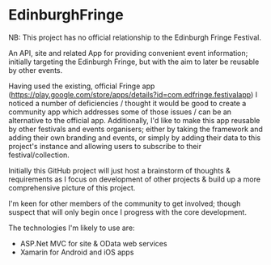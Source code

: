 # EdinburghFringe

NB: This project has no official relationship to the Edinburgh Fringe Festival.

An API, site and related App for providing convenient event information; initially targeting the Edinburgh Fringe, but with the aim to later be reusable by other events.

Having used the existing, official Fringe app (https://play.google.com/store/apps/details?id=com.edfringe.festivalapp) I noticed a number of deficiencies / thought it would be good to create a community app which addresses some of those issues / can be an alternative to the official app.  Additionally, I'd like to make this app reusable by other festivals and events organisers; either by taking the framework and adding their own branding and events, or simply by adding their data to this project's instance and allowing users to subscribe to their festival/collection.  

Initially this GitHub project will just host a brainstorm of thoughts & requirements as I focus on development of other projects & build up a more comprehensive picture of this project.

I'm keen  for other members of the community to get involved; though suspect that will only begin once I progress with the core development.

The technologies I'm likely to use are: 
- ASP.Net MVC for site & OData web services
- Xamarin for Android and iOS apps
